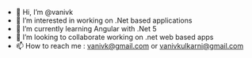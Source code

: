 - 👋 Hi, I’m @vanivk
- 👀 I’m interested in working on .Net based applications
- 🌱 I’m currently learning Angular with .Net 5
- 💞️ I’m looking to collaborate working on .net web based apps
- 📫 How to reach me : vanivk@gmail.com or vanivkulkarni@gmail.com

<!---
vanivk/vanivk is a ✨ special ✨ repository because its `README.md` (this file) appears on your GitHub profile.
You can click the Preview link to take a look at your changes.
--->
